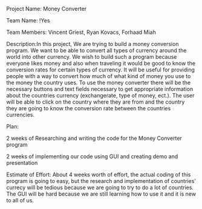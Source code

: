 

Project Name: Money Converter

Team Name: !Yes

Team Members: Vincent Griest, Ryan Kovacs, Forhaad Miah

Description:In this project, We are trying to build a money conversion program. We want to be able to convert all types of currency around the world into other currency. We wish to build such a program because everyone likes money and also when traveling it would be good to know the conversion rates for certain types of currency. It will be useful for providing people with a way to convert how much of what kind of money you use to the money the country uses. To use the money converter there will be the necessary buttons and text fields necessary to get appropriate information about the countries currency (exchangerate, type of money, ect.). The user will be able to click on the country where they are from and the country they are going to know the conversion rate between the countries currencies.

Plan:

2 weeks of Researching and writing the code for the Money Converter program

2 weeks of implementing our code using GUI and creating demo and presentation

Estimate of Effort: About 4 weeks worth of effort, the actual coding of this program is going to easy, but the research and implementation of countries' currecy will be tedious because we are going to try to do a lot of countries. The GUI will be hard because we are still learning how to use it and it is new to all of us.
